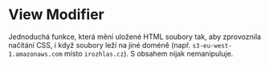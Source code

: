 # View Modifier
Jednoduchá funkce, která mění uložené HTML soubory tak, aby zprovoznila načítání CSS, i když soubory leží na jiné doméně (např. `s3-eu-west-1.amazonaws.com` místo `irozhlas.cz`). S obsahem nijak nemanipuluje.
